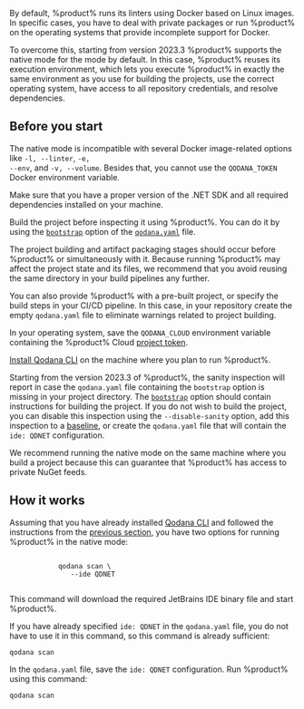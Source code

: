 [//]: # (title: Native mode)

By default, %product% runs its linters using Docker based on Linux images. 
In specific cases, you have to deal with private packages or run %product% on the operating systems that
provide incomplete support for Docker. 

To overcome this, starting from version 2023.3 %product% supports the native mode for the [](qodana-dotnet.md) mode by default. 
In this case, %product% reuses its execution environment, which lets you execute %product% in exactly the same 
environment as you use for building the projects, use the correct operating system, have access to all repository
credentials, and resolve dependencies. 

## Before you start

<note>The native mode is incompatible with several Docker image-related options like <code>-l, --linter</code>, 
<code>-e, --env</code>, and <code>-v, --volume</code>. Besides that, you cannot use the <code>QODANA_TOKEN</code> Docker 
environment variable.</note>

Make sure that you have a proper version of the .NET SDK and all required dependencies installed on your machine.

Build the project before inspecting it using %product%. You can do it by using the [`bootstrap`](before-running-qodana.md)
option of the [`qodana.yaml`](qodana-yaml.md) file.

The project building and artifact packaging stages should occur before %product% or simultaneously with it. Because 
running %product% may affect the project state and its files, we recommend that you avoid reusing the same directory 
in your build pipelines any further. 

You can also provide %product% with a pre-built project, or specify the build steps in your CI/CD pipeline. In this 
case, in your repository create the empty `qodana.yaml` file to eliminate warnings related to project building.

In your operating system, save the `QODANA_CLOUD` environment variable containing the %product% Cloud
[project token](project-token.md).

[Install Qodana CLI](Quick-start.topic#quickstart-run-using-cli) on the machine where you plan to run %product%.

Starting from the version 2023.3 of %product%, the sanity inspection will report in case the `qodana.yaml` file 
containing the `bootstrap` option is missing in your project directory. The [`bootstrap`](before-running-qodana.md) 
option should contain instructions for building the project. If you do not wish to build the project, you can disable
this inspection using the `--disable-sanity` option, add this inspection to a [baseline](baseline.topic), or create the `qodana.yaml`
file that will contain the `ide: QDNET` configuration. 

We recommend running the native mode on the same machine where you build a project because this can guarantee
that %product% has access to private NuGet feeds.

## How it works

Assuming that you have already installed [Qodana CLI](https://github.com/JetBrains/qodana-cli) and followed the instructions
from the [previous section](#Before+you+start), you have two options for running %product% in the native mode:  

<tabs group="cli-settings">
    <tab title="Qodana CLI" group-key="native-mode-qodana-cli">
        <code style="block" lang="shell" prompt="$">
            qodana scan \
            &nbsp;&nbsp;&nbsp;--ide QDNET
        </code>
        <p>This command will download the required JetBrains IDE binary file and start %product%.</p>
        <p>If you have already specified <code>ide: QDNET</code> in the <code>qodana.yaml</code> file, you do not have
        to use it in this command, so this command is already sufficient:</p>
        <code style="block" lang="shell" prompt="$">qodana scan</code>
    </tab>
    <tab title="qodana.yaml" group-key="native-mode-qodana-yaml">
    <p>In the <code>qodana.yaml</code> file, save the <code>ide: QDNET</code> configuration. Run %product% using this 
    command:</p> 
    <code style="block" lang="shell" prompt="$">qodana scan</code>
    </tab>
</tabs>
